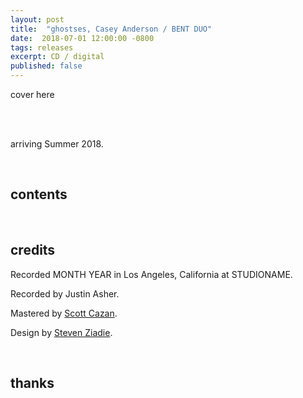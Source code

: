 ```yaml
---
layout: post
title:  "ghostses, Casey Anderson / BENT DUO"
date:  2018-07-01 12:00:00 -0800
tags: releases
excerpt: CD / digital
published: false
---
```




cover here

<br/>

<br/>arriving Summer 2018.

<br/>

## contents


<br/>

## credits

Recorded MONTH YEAR in Los Angeles, California at STUDIONAME.

Recorded by Justin Asher.

Mastered by [Scott Cazan](http://www.scottcazan.com/).

Design by [Steven Ziadie](http://s-ziadie.com/).

<br/>

## thanks
